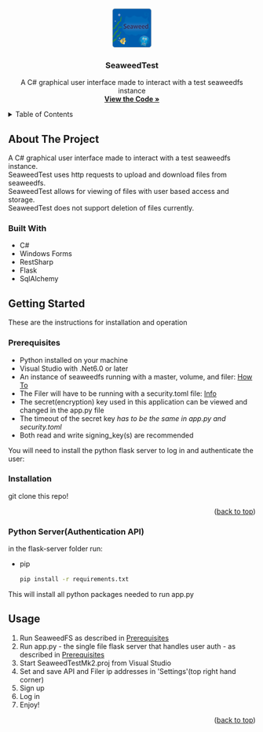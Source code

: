 <!-- Improved compatibility of back to top link: See: https://github.com/othneildrew/Best-README-Template/pull/73 -->
<a name="readme-top"></a>
<!--
*** Thanks for checking out the Best-README-Template. If you have a suggestion
*** that would make this better, please fork the repo and create a pull request
*** or simply open an issue with the tag "enhancement".
*** Don't forget to give the project a star!
*** Thanks again! Now go create something AMAZING! :D
-->


<!-- PROJECT SHIELDS -->
<!--
*** I'm using markdown "reference style" links for readability.
*** Reference links are enclosed in brackets [ ] instead of parentheses ( ).
*** See the bottom of this document for the declaration of the reference variables
*** for contributors-url, forks-url, etc. This is an optional, concise syntax you may use.
*** https://www.markdownguide.org/basic-syntax/#reference-style-links
-->



<!-- PROJECT LOGO -->
<br />
<div align="center">
  <a href="https://github.com/jerebear12/seaweedtest">
    <img src="images/seaweedfs.png" alt="Logo" width="80" height="80">
  </a>

<h3 align="center">SeaweedTest</h3>

  <p align="center">
    A C# graphical user interface made to interact with a test seaweedfs instance
    <br />
    <a href="https://github.com/jerebear12/seaweedtest"><strong>View the Code »</strong></a>
  </p>
</div>



<!-- TABLE OF CONTENTS -->
<details>
  <summary>Table of Contents</summary>
  <ol>
    <li>
      <a href="#about-the-project">About The Project</a>
      <ul>
        <li><a href="#built-with">Built With</a></li>
      </ul>
    </li>
    <li>
      <a href="#getting-started">Getting Started</a>
      <ul>
        <li><a href="#prerequisites">Prerequisites</a></li>
        <li><a href="#installation">Installation</a></li>
      </ul>
    </li>
    <li><a href="#usage">Usage</a></li>
  </ol>
</details>



<!-- ABOUT THE PROJECT -->
## About The Project

A C# graphical user interface made to interact with a test seaweedfs instance.<br>
SeaweedTest uses http requests to upload and download files from seaweedfs.<br>
SeaweedTest allows for viewing of files with user based access and storage.<br>
SeaweedTest does not support deletion of files currently.




### Built With

- C#
- Windows Forms
- RestSharp
- Flask
- SqlAlchemy



<!-- GETTING STARTED -->
## Getting Started

These are the instructions for installation and operation

### Prerequisites

- Python installed on your machine
- Visual Studio with .Net6.0 or later
- An instance of seaweedfs running with a master, volume, and filer: [How To](https://github.com/seaweedfs/seaweedfs/wiki/Getting-Started)
- The Filer will have to be running with a security.toml file: [Info](https://github.com/seaweedfs/seaweedfs/wiki/Security-Overview#jwt-based-access-control)
- The secret(encryption) key used in this application can be viewed and changed in the app.py file
- The timeout of the secret key *has to be the same in app.py and security.toml*
- Both read and write signing_key(s) are recommended

You will need to install the python flask server to log in and authenticate the user:

### Installation

git clone this repo!

<p align="right">(<a href="#readme-top">back to top</a>)</p>

### Python Server(Authentication API)
in the flask-server folder run:
* pip
    ```sh
    pip install -r requirements.txt
    ```
This will install all python packages needed to run app.py

<!-- USAGE EXAMPLES -->
## Usage

1. Run SeaweedFS as described in [Prerequisites](https://github.com/jerebear12/seaweedtest#Prerequisites)
2. Run app.py - the single file flask server that handles user auth - as described in [Prerequisites](https://github.com/jerebear12/seaweedtest#Prerequisites)
3. Start SeaweedTestMk2.proj from Visual Studio
4. Set and save API and Filer ip addresses in 'Settings'(top right hand corner)
5. Sign up
6. Log in
7. Enjoy!

<p align="right">(<a href="#readme-top">back to top</a>)</p>


<!-- MARKDOWN LINKS & IMAGES -->
<!-- https://www.markdownguide.org/basic-syntax/#reference-style-links -->
